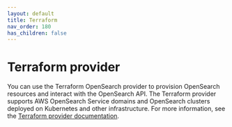 ```yaml
---
layout: default
title: Terraform
nav_order: 180
has_children: false
---
```


# Terraform provider

You can use the Terraform OpenSearch provider to provision OpenSearch resources and interact with the OpenSearch API. The Terraform provider supports AWS OpenSearch Service domains and OpenSearch clusters deployed on Kubernetes and other infrastructure. For more information, see the [Terraform provider documentation](https://registry.terraform.io/providers/opensearch-project/opensearch/latest/docs).
